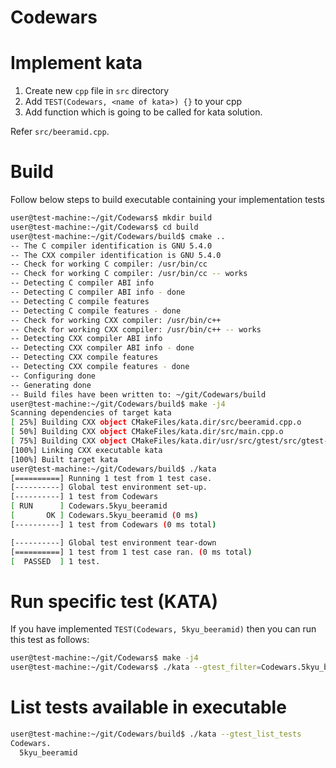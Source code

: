 # Codewars

# Implement kata

1. Create new `cpp` file in `src` directory
2. Add `TEST(Codewars, <name of kata>) {}` to your cpp
3. Add function which is going to be called for kata solution.

Refer `src/beeramid.cpp`.

# Build

Follow below steps to build executable containing your implementation tests

```bash
user@test-machine:~/git/Codewars$ mkdir build
user@test-machine:~/git/Codewars$ cd build
user@test-machine:~/git/Codewars/build$ cmake ..
-- The C compiler identification is GNU 5.4.0
-- The CXX compiler identification is GNU 5.4.0
-- Check for working C compiler: /usr/bin/cc
-- Check for working C compiler: /usr/bin/cc -- works
-- Detecting C compiler ABI info
-- Detecting C compiler ABI info - done
-- Detecting C compile features
-- Detecting C compile features - done
-- Check for working CXX compiler: /usr/bin/c++
-- Check for working CXX compiler: /usr/bin/c++ -- works
-- Detecting CXX compiler ABI info
-- Detecting CXX compiler ABI info - done
-- Detecting CXX compile features
-- Detecting CXX compile features - done
-- Configuring done
-- Generating done
-- Build files have been written to: ~/git/Codewars/build
user@test-machine:~/git/Codewars/build$ make -j4
Scanning dependencies of target kata
[ 25%] Building CXX object CMakeFiles/kata.dir/src/beeramid.cpp.o
[ 50%] Building CXX object CMakeFiles/kata.dir/src/main.cpp.o
[ 75%] Building CXX object CMakeFiles/kata.dir/usr/src/gtest/src/gtest-all.cc.o
[100%] Linking CXX executable kata
[100%] Built target kata
user@test-machine:~/git/Codewars/build$ ./kata
[==========] Running 1 test from 1 test case.
[----------] Global test environment set-up.
[----------] 1 test from Codewars
[ RUN      ] Codewars.5kyu_beeramid
[       OK ] Codewars.5kyu_beeramid (0 ms)
[----------] 1 test from Codewars (0 ms total)

[----------] Global test environment tear-down
[==========] 1 test from 1 test case ran. (0 ms total)
[  PASSED  ] 1 test.
```

# Run specific test (KATA)

If you have implemented `TEST(Codewars, 5kyu_beeramid)` then you can run this test as follows:

```bash
user@test-machine:~/git/Codewars$ make -j4
user@test-machine:~/git/Codewars$ ./kata --gtest_filter=Codewars.5kyu_beeramid
```

# List tests available in executable

```bash
user@test-machine:~/git/Codewars/build$ ./kata --gtest_list_tests
Codewars.
  5kyu_beeramid
```
